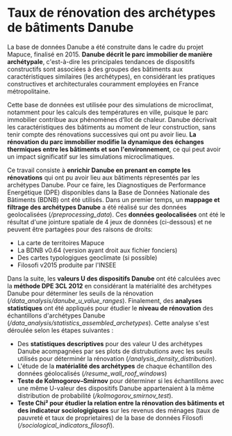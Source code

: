 # Taux de rénovation des archétypes de bâtiments Danube

La base de données Danube a été construite dans le cadre du projet Mapuce, finalisé en 2015. **Danube décrit le parc immobilier de manière archétypale**, c'est-à-dire les principales tendances de dispositifs constructifs sont associées à des groupes des bâtiments aux caractéristiques similaires (les archétypes), en considérant les pratiques constructives et architecturales couramment employées en France métropolitaine. 

Cette base de données est utilisée pour des simulations de microclimat, notamment pour les calculs des températures en ville, puisque le parc immobilier contribue aux phénomènes d’îlot de chaleur. Danube décrivait les caractéristiques des bâtiments au moment de leur construction, sans tenir compte des rénovations successives qui ont pu avoir lieu. **La rénovation du parc immobilier modifie la dynamique des échanges thermiques entre les bâtiments et son l'environnement**, ce qui peut avoir un impact significatif sur les simulations microclimatiques. 

Ce travail consiste à **enrichir Danube en prenant en compte les rénovations** qui ont pu avoir lieu aux bâtiments répresentés par les archétypes Danube. Pour ce faire, les Diagnostiques de Performance Energétique (DPE) disponibles dans la Base de Données Nationale des Bâtiments (BDNB) ont été utilisés. Dans un premier temps, un **mappage et filtrage des archétypes Danube** a été réalisé sur des données geolocalisées (_/preprocessing_data_). Ces **données geolocalisées** ont été le résultat d'une jointure spatiale de 4 jeux de données (ci-dessous) et ne peuvent être partagées pour des raisons de droits: 
- La carte de territoires Mapuce
- La BDNB v0.64 (version ayant droit aux fichier fonciers)
- Des cartes typologigues geoclimate (si possible)
- Filosofi v2015 produite par l'INSEE

Dans la suite, les **valeurs U des dispositifs Danube** ont été calculées avec la **méthode DPE 3CL 2012** en considérant la matérialité des archétypes Danube pour déterminer les seuils de la rénovation (_/data_analysis/danube_u_value_ranges_). Finalement, des **analyses statistiques** ont été appliqués pour étudier le **niveau de rénovation** des échantillons d'archétypes Danube (_/data_analysis/statistics_assembled_archetypes_). Cette analyse  s'est déroulée selon les étapes suivantes : 
- Des **statistiques descriptives** pour des valeur U des archétypes Danube acompagnées par ses plots de distrubutions avec les seuils utilisés pour déterminér la rénovation (_/analysis_density_distribution_). 
- L'étude de la **matérialité des archétypes** de chaque échantillon des données géolocalisés (_/resume_wall_roof_windows_)
- **Teste de Kolmogorov–Smirnov** pour déterminer si les échantillons avec une même U-valeur des dispositifs Danube appartenaient à la même distribution de probabilité (_/kolmogorov_smirnov_test_). 
- **Teste Chi² pour étudier la relation entre la rénovation des bâtiments et des indicateur sociologigiques** sur les revenus des ménages (taux de pauvreté et taux de proprietaires) de la base de données Filosofi (_/sociological_indicators_filosofi_).
